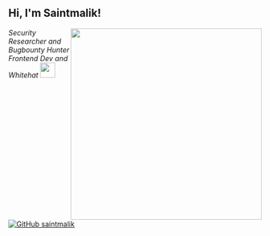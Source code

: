 <h2> Hi, I'm Saintmalik!</h2>
<img align='right' src="https://github-readme-stats.vercel.app/api?username=saintmalik&theme=radical&show_icons=true" width="380">
<p><em>Security Researcher and Bugbounty Hunter <br>
  Frontend Dev and Whitehat <img src="https://media.giphy.com/media/WUlplcMpOCEmTGBtBW/giphy.gif" width="30"> 
</em></p>

[![GitHub saintmalik](https://img.shields.io/github/followers/saintmalik?label=follow%20github&style=flat-square)](https://github.com/saintmalik)

<br>

